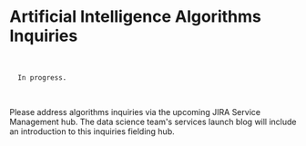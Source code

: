 
Artificial Intelligence Algorithms Inquiries
============================================

<br>

```{admonition} Updates Upcoming
  In progress.
```

<br>

Please address algorithms inquiries via the upcoming JIRA Service Management hub.  The data science team's services 
launch blog will include an introduction to this inquiries fielding hub.


<br>
<br>
<br>
<br>

<br>
<br>
<br>
<br>
